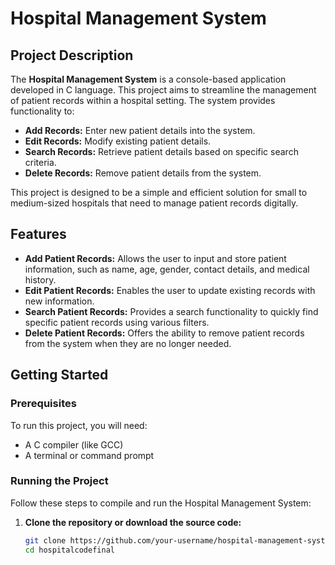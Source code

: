 # Hospital Management System

## Project Description

The **Hospital Management System** is a console-based application developed in C language. This project aims to streamline the management of patient records within a hospital setting. The system provides functionality to:

- **Add Records:** Enter new patient details into the system.
- **Edit Records:** Modify existing patient details.
- **Search Records:** Retrieve patient details based on specific search criteria.
- **Delete Records:** Remove patient details from the system.

This project is designed to be a simple and efficient solution for small to medium-sized hospitals that need to manage patient records digitally.

## Features

- **Add Patient Records:** Allows the user to input and store patient information, such as name, age, gender, contact details, and medical history.
- **Edit Patient Records:** Enables the user to update existing records with new information.
- **Search Patient Records:** Provides a search functionality to quickly find specific patient records using various filters.
- **Delete Patient Records:** Offers the ability to remove patient records from the system when they are no longer needed.

## Getting Started

### Prerequisites

To run this project, you will need:

- A C compiler (like GCC)
- A terminal or command prompt

### Running the Project

Follow these steps to compile and run the Hospital Management System:

1. **Clone the repository or download the source code:**
   ```bash
   git clone https://github.com/your-username/hospital-management-system.git
   cd hospitalcodefinal
